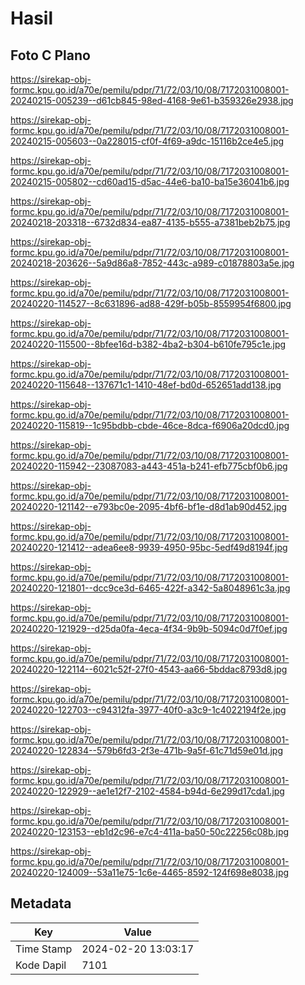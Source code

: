 # Hasil

## Foto C Plano

https://sirekap-obj-formc.kpu.go.id/a70e/pemilu/pdpr/71/72/03/10/08/7172031008001-20240215-005239--d61cb845-98ed-4168-9e61-b359326e2938.jpg

https://sirekap-obj-formc.kpu.go.id/a70e/pemilu/pdpr/71/72/03/10/08/7172031008001-20240215-005603--0a228015-cf0f-4f69-a9dc-15116b2ce4e5.jpg

https://sirekap-obj-formc.kpu.go.id/a70e/pemilu/pdpr/71/72/03/10/08/7172031008001-20240215-005802--cd60ad15-d5ac-44e6-ba10-ba15e36041b6.jpg

https://sirekap-obj-formc.kpu.go.id/a70e/pemilu/pdpr/71/72/03/10/08/7172031008001-20240218-203318--6732d834-ea87-4135-b555-a7381beb2b75.jpg

https://sirekap-obj-formc.kpu.go.id/a70e/pemilu/pdpr/71/72/03/10/08/7172031008001-20240218-203626--5a9d86a8-7852-443c-a989-c01878803a5e.jpg

https://sirekap-obj-formc.kpu.go.id/a70e/pemilu/pdpr/71/72/03/10/08/7172031008001-20240220-114527--8c631896-ad88-429f-b05b-8559954f6800.jpg

https://sirekap-obj-formc.kpu.go.id/a70e/pemilu/pdpr/71/72/03/10/08/7172031008001-20240220-115500--8bfee16d-b382-4ba2-b304-b610fe795c1e.jpg

https://sirekap-obj-formc.kpu.go.id/a70e/pemilu/pdpr/71/72/03/10/08/7172031008001-20240220-115648--137671c1-1410-48ef-bd0d-652651add138.jpg

https://sirekap-obj-formc.kpu.go.id/a70e/pemilu/pdpr/71/72/03/10/08/7172031008001-20240220-115819--1c95bdbb-cbde-46ce-8dca-f6906a20dcd0.jpg

https://sirekap-obj-formc.kpu.go.id/a70e/pemilu/pdpr/71/72/03/10/08/7172031008001-20240220-115942--23087083-a443-451a-b241-efb775cbf0b6.jpg

https://sirekap-obj-formc.kpu.go.id/a70e/pemilu/pdpr/71/72/03/10/08/7172031008001-20240220-121142--e793bc0e-2095-4bf6-bf1e-d8d1ab90d452.jpg

https://sirekap-obj-formc.kpu.go.id/a70e/pemilu/pdpr/71/72/03/10/08/7172031008001-20240220-121412--adea6ee8-9939-4950-95bc-5edf49d8194f.jpg

https://sirekap-obj-formc.kpu.go.id/a70e/pemilu/pdpr/71/72/03/10/08/7172031008001-20240220-121801--dcc9ce3d-6465-422f-a342-5a8048961c3a.jpg

https://sirekap-obj-formc.kpu.go.id/a70e/pemilu/pdpr/71/72/03/10/08/7172031008001-20240220-121929--d25da0fa-4eca-4f34-9b9b-5094c0d7f0ef.jpg

https://sirekap-obj-formc.kpu.go.id/a70e/pemilu/pdpr/71/72/03/10/08/7172031008001-20240220-122114--6021c52f-27f0-4543-aa66-5bddac8793d8.jpg

https://sirekap-obj-formc.kpu.go.id/a70e/pemilu/pdpr/71/72/03/10/08/7172031008001-20240220-122703--c94312fa-3977-40f0-a3c9-1c4022194f2e.jpg

https://sirekap-obj-formc.kpu.go.id/a70e/pemilu/pdpr/71/72/03/10/08/7172031008001-20240220-122834--579b6fd3-2f3e-471b-9a5f-61c71d59e01d.jpg

https://sirekap-obj-formc.kpu.go.id/a70e/pemilu/pdpr/71/72/03/10/08/7172031008001-20240220-122929--ae1e12f7-2102-4584-b94d-6e299d17cda1.jpg

https://sirekap-obj-formc.kpu.go.id/a70e/pemilu/pdpr/71/72/03/10/08/7172031008001-20240220-123153--eb1d2c96-e7c4-411a-ba50-50c22256c08b.jpg

https://sirekap-obj-formc.kpu.go.id/a70e/pemilu/pdpr/71/72/03/10/08/7172031008001-20240220-124009--53a11e75-1c6e-4465-8592-124f698e8038.jpg


## Metadata

| Key        | Value               |
| ---------- | ------------------- |
| Time Stamp | 2024-02-20 13:03:17 |
| Kode Dapil | 7101                |



